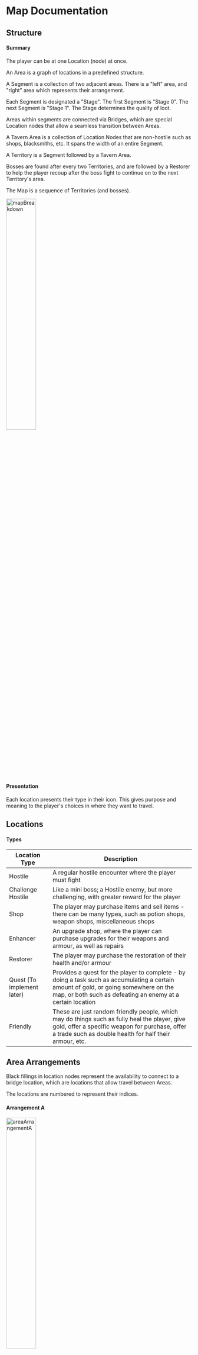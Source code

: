 # Map Documentation

## Structure

#### Summary

The player can be at one Location (node) at once.

An Area is a graph of locations in a predefined structure.

A Segment is a collection of two adjacent areas. There is a "left" area, and "right" area which represents their arrangement.

Each Segment is designated a "Stage". The first Segment is "Stage 0". The next Segment is "Stage 1". The Stage determines the quality of loot.

Areas within segments are connected via Bridges, which are special Location nodes that allow a seamless transition between Areas.

A Tavern Area is a collection of Location Nodes that are non-hostile such as shops, blacksmiths, etc. It spans the width of an entire Segment.

A Territory is a Segment followed by a Tavern Area.

Bosses are found after every two Territories, and are followed by a Restorer to help the player recoup after the boss fight to continue on to the next Territory's area.

The Map is a sequence of Territories (and bosses).

<img src="Assets/mapBreakdown.jpg" alt="mapBreakdown" width="40%" /> 

#### Presentation

Each location presents their type in their icon. This gives purpose and meaning to the player's choices in where they want to travel.

## Locations

#### Types

| Location Type              | Description                                                  |
| -------------------------- | ------------------------------------------------------------ |
| Hostile                    | A regular hostile encounter where the player must fight      |
| Challenge Hostile          | Like a mini boss; a Hostile enemy, but more challenging, with greater reward for the player |
| Shop                       | The player may purchase items and sell items - there can be many types, such as potion shops, weapon shops, miscellaneous shops |
| Enhancer                   | An upgrade shop, where the player can purchase upgrades for their weapons and armour, as well as repairs |
| Restorer                   | The player may purchase the restoration of their health and/or armour |
| Quest (To implement later) | Provides a quest for the player to complete - by doing a task such as accumulating a certain amount of gold, or going somewhere on the map, or both such as defeating an enemy at a certain location |
| Friendly                   | These are just random friendly people, which may do things such as fully heal the player, give gold, offer a specific weapon for purchase, offer a trade such as double health for half their armour, etc. |

## Area Arrangements

Black fillings in location nodes represent the availability to connect to a bridge location, which are locations that allow travel between Areas.

The locations are numbered to represent their indices.

#### Arrangement A

<img src="Assets/areaArrangementA.png" alt="areaArrangementA" width="40%" /> 

#### Arrangement B

<img src="Assets/areaArrangementB.png" alt="areaArrangementB" width="40%" /> 

#### Arrangement C

<img src="Assets/areaArrangementC.png" alt="areaArrangementC" width="40%" /> 

#### Arrangement D

<img src="Assets/areaArrangementD.png" alt="areaArrangementD" width="40%" /> 

#### Arrangement E

<img src="Assets/areaArrangementE.png" alt="areaArrangementE" width="40%" /> 

#### Arrangement F

<img src="Assets/areaArrangementF.png" alt="areaArrangementF" width="40%" /> 

#### Arrangement G

<img src="Assets/areaArrangementG.png" alt="areaArrangementG" width="40%" /> 

#### Arrangement H

<img src="Assets/areaArrangementH.png" alt="areaArrangementH" width="40%" /> 

#### Arrangement I

<img src="Assets/areaArrangementI.png" alt="areaArrangementI" width="40%" /> 

#### Arrangement J

<img src="Assets/areaArrangementJ.png" alt="areaArrangementJ" width="40%" /> 


